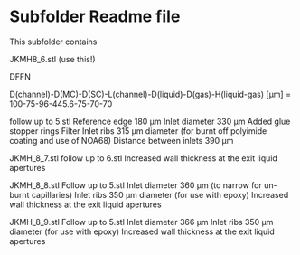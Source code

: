 # Subfolder Readme file
This subfolder contains


JKMH8_6.stl (use this!)

DFFN

D(channel)-D(MC)-D(SC)-L(channel)-D(liquid)-D(gas)-H(liquid-gas) [µm]
= 100-75-96-445.6-75-70-70

follow up to 5.stl 
Reference edge 180 µm
Inlet diameter 330 µm
Added glue stopper rings
Filter
Inlet ribs 315 µm diameter (for burnt off polyimide coating and use of NOA68)
Distance between inlets 390 µm


JKMH_8_7.stl
follow up to 6.stl
Increased wall thickness at the exit liquid apertures

JKMH_8_8.stl
Follow up to 5.stl
Inlet diameter 360 µm (to narrow for un-burnt capillaries)
Inlet ribs 350 µm diameter (for use with epoxy)
Increased wall thickness at the exit liquid apertures

JKMH_8_9.stl
Follow up to 5.stl
Inlet diameter 366 µm
Inlet ribs 350 µm diameter (for use with epoxy)
Increased wall thickness at the exit liquid apertures
